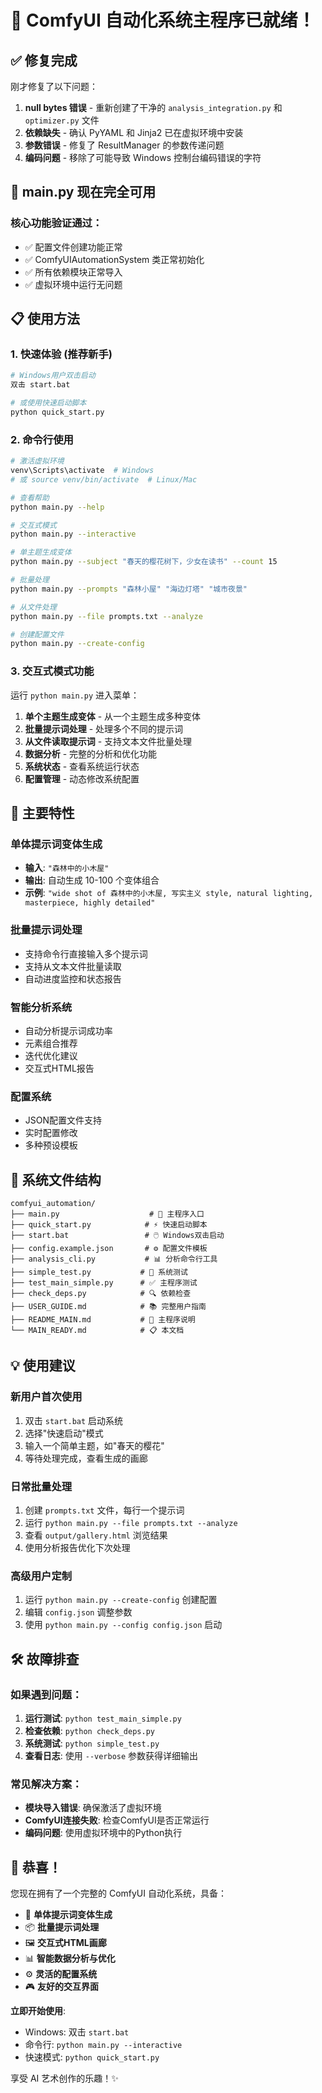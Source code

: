 # 🎉 ComfyUI 自动化系统主程序已就绪！

## ✅ 修复完成

刚才修复了以下问题：
1. **null bytes 错误** - 重新创建了干净的 `analysis_integration.py` 和 `optimizer.py` 文件
2. **依赖缺失** - 确认 PyYAML 和 Jinja2 已在虚拟环境中安装
3. **参数错误** - 修复了 ResultManager 的参数传递问题
4. **编码问题** - 移除了可能导致 Windows 控制台编码错误的字符

## 🚀 main.py 现在完全可用

### 核心功能验证通过：
- ✅ 配置文件创建功能正常
- ✅ ComfyUIAutomationSystem 类正常初始化
- ✅ 所有依赖模块正常导入
- ✅ 虚拟环境中运行无问题

## 📋 使用方法

### 1. 快速体验 (推荐新手)
```bash
# Windows用户双击启动
双击 start.bat

# 或使用快速启动脚本
python quick_start.py
```

### 2. 命令行使用
```bash
# 激活虚拟环境
venv\Scripts\activate  # Windows
# 或 source venv/bin/activate  # Linux/Mac

# 查看帮助
python main.py --help

# 交互式模式
python main.py --interactive

# 单主题生成变体
python main.py --subject "春天的樱花树下，少女在读书" --count 15

# 批量处理
python main.py --prompts "森林小屋" "海边灯塔" "城市夜景"

# 从文件处理
python main.py --file prompts.txt --analyze

# 创建配置文件
python main.py --create-config
```

### 3. 交互式模式功能
运行 `python main.py` 进入菜单：
1. **单个主题生成变体** - 从一个主题生成多种变体
2. **批量提示词处理** - 处理多个不同的提示词
3. **从文件读取提示词** - 支持文本文件批量处理
4. **数据分析** - 完整的分析和优化功能
5. **系统状态** - 查看系统运行状态
6. **配置管理** - 动态修改系统配置

## 🎯 主要特性

### 单体提示词变体生成
- **输入**: `"森林中的小木屋"`
- **输出**: 自动生成 10-100 个变体组合
- **示例**: `"wide shot of 森林中的小木屋, 写实主义 style, natural lighting, masterpiece, highly detailed"`

### 批量提示词处理
- 支持命令行直接输入多个提示词
- 支持从文本文件批量读取
- 自动进度监控和状态报告

### 智能分析系统
- 自动分析提示词成功率
- 元素组合推荐
- 迭代优化建议
- 交互式HTML报告

### 配置系统
- JSON配置文件支持
- 实时配置修改
- 多种预设模板

## 📁 系统文件结构

```
comfyui_automation/
├── main.py                    # 🚀 主程序入口
├── quick_start.py            # ⚡ 快速启动脚本
├── start.bat                 # 🖱️ Windows双击启动
├── config.example.json       # ⚙️ 配置文件模板
├── analysis_cli.py           # 📊 分析命令行工具
├── simple_test.py           # 🧪 系统测试
├── test_main_simple.py      # ✅ 主程序测试
├── check_deps.py            # 🔍 依赖检查
├── USER_GUIDE.md            # 📚 完整用户指南
├── README_MAIN.md           # 📖 主程序说明
└── MAIN_READY.md            # 📋 本文档
```

## 💡 使用建议

### 新用户首次使用
1. 双击 `start.bat` 启动系统
2. 选择"快速启动"模式
3. 输入一个简单主题，如"春天的樱花"
4. 等待处理完成，查看生成的画廊

### 日常批量处理
1. 创建 `prompts.txt` 文件，每行一个提示词
2. 运行 `python main.py --file prompts.txt --analyze`
3. 查看 `output/gallery.html` 浏览结果
4. 使用分析报告优化下次处理

### 高级用户定制
1. 运行 `python main.py --create-config` 创建配置
2. 编辑 `config.json` 调整参数
3. 使用 `python main.py --config config.json` 启动

## 🛠️ 故障排查

### 如果遇到问题：
1. **运行测试**: `python test_main_simple.py`
2. **检查依赖**: `python check_deps.py`  
3. **系统测试**: `python simple_test.py`
4. **查看日志**: 使用 `--verbose` 参数获得详细输出

### 常见解决方案：
- **模块导入错误**: 确保激活了虚拟环境
- **ComfyUI连接失败**: 检查ComfyUI是否正常运行
- **编码问题**: 使用虚拟环境中的Python执行

## 🎊 恭喜！

您现在拥有了一个完整的 ComfyUI 自动化系统，具备：
- 🎯 **单体提示词变体生成**
- 📦 **批量提示词处理**  
- 🖼️ **交互式HTML画廊**
- 📊 **智能数据分析与优化**
- ⚙️ **灵活的配置系统**
- 🎮 **友好的交互界面**

**立即开始使用**: 
- Windows: 双击 `start.bat`
- 命令行: `python main.py --interactive`
- 快速模式: `python quick_start.py`

享受 AI 艺术创作的乐趣！✨